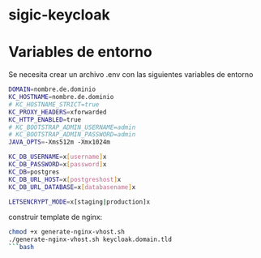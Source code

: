 # sigic-keycloak


# Variables de entorno

Se necesita crear un archivo .env con las siguientes variables de entorno

```bash
DOMAIN=nombre.de.dominio
KC_HOSTNAME=nombre.de.dominio
# KC_HOSTNAME_STRICT=true
KC_PROXY_HEADERS=xforwarded
KC_HTTP_ENABLED=true
# KC_BOOTSTRAP_ADMIN_USERNAME=admin
# KC_BOOTSTRAP_ADMIN_PASSWORD=admin
JAVA_OPTS=-Xms512m -Xmx1024m

KC_DB_USERNAME=x[username]x
KC_DB_PASSWORD=x[password]x
KC_DB=postgres
KC_DB_URL_HOST=x[postgreshost]x
KC_DB_URL_DATABASE=x[databasename]x

LETSENCRYPT_MODE=x[staging|production]x
```

construir template de nginx:

```bash
chmod +x generate-nginx-vhost.sh
./generate-nginx-vhost.sh keycloak.domain.tld
```bash